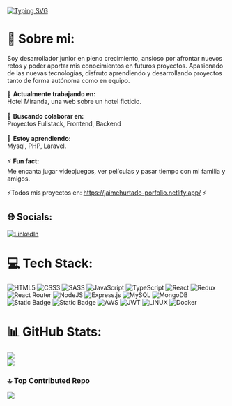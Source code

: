 [![Typing SVG](https://readme-typing-svg.herokuapp.com?color=FF3670&size=35&center=true&vCenter=true&width=1000&lines=Bienvenido+a+mi+perfil+de+Github!;Mi+nombre+es+Jaime+Hurtado;Soy+un+programador+Junior+FullStack)](https://git.io/typing-svg)
# 💫 Sobre mi:

Soy desarrollador junior en pleno crecimiento, ansioso por afrontar nuevos retos y poder aportar mis conocimientos en futuros proyectos. Apasionado de las nuevas tecnologías, disfruto aprendiendo y desarrollando proyectos tanto de forma autónoma como en equipo. 

🔭 **Actualmente trabajando en:**  <br> Hotel Miranda, una web sobre un hotel ficticio.<br><br>👯 **Buscando colaborar en:**  <br> Proyectos Fullstack, Frontend, Backend <br><br>🌱 **Estoy aprendiendo:**  <br>   Mysql, PHP, Laravel.<br><br>⚡ **Fun fact:**  <br>  Me encanta jugar videojuegos, ver películas y pasar tiempo con mi familia y amigos.

⚡Todos mis proyectos en: https://jaimehurtado-porfolio.netlify.app/ ⚡


## 🌐 Socials:
[![LinkedIn](https://img.shields.io/badge/LinkedIn-%230077B5.svg?logo=linkedin&logoColor=white)](https://www.linkedin.com/in/jaime-hurtado-ure%C3%B1a-b70789296/)

# 💻 Tech Stack:
![HTML5](https://img.shields.io/badge/html5-%23E34F26.svg?style=for-the-badge&logo=html5&logoColor=white) ![CSS3](https://img.shields.io/badge/css3-%231572B6.svg?style=for-the-badge&logo=css3&logoColor=white) ![SASS](https://img.shields.io/badge/SASS-hotpink.svg?style=for-the-badge&logo=SASS&logoColor=white)  ![JavaScript](https://img.shields.io/badge/javascript-%23323330.svg?style=for-the-badge&logo=javascript&logoColor=%23F7DF1E) ![TypeScript](https://img.shields.io/badge/typescript-%23007ACC.svg?style=for-the-badge&logo=typescript&logoColor=white) ![React](https://img.shields.io/badge/react-%2320232a.svg?style=for-the-badge&logo=react&logoColor=%2361DAFB) ![Redux](https://img.shields.io/badge/redux-%23593d88.svg?style=for-the-badge&logo=redux&logoColor=white) ![React Router](https://img.shields.io/badge/React_Router-CA4245?style=for-the-badge&logo=react-router&logoColor=white)  ![NodeJS](https://img.shields.io/badge/node.js-6DA55F?style=for-the-badge&logo=node.js&logoColor=white) ![Express.js](https://img.shields.io/badge/express.js-%23404d59.svg?style=for-the-badge&logo=express&logoColor=%2361DAFB) ![MySQL](https://img.shields.io/badge/mysql-%2300000f.svg?style=for-the-badge&logo=mysql&logoColor=white) ![MongoDB](https://img.shields.io/badge/MongoDB-%234ea94b.svg?style=for-the-badge&logo=mongodb&logoColor=white) ![Static Badge](https://img.shields.io/badge/PHP-white?style=for-the-badge&logo=php&logoColor=white&labelColor=%23000000&color=%23000000) ![Static Badge](https://img.shields.io/badge/LARAVEL-white?style=for-the-badge&logo=laravel&logoColor=white&labelColor=%23fe473a&color=%23fe473a)
![AWS](https://img.shields.io/badge/AWS-%23FF9900.svg?style=for-the-badge&logo=amazon-aws&logoColor=white) ![JWT](https://img.shields.io/badge/JWT-black?style=for-the-badge&logo=JSON%20web%20tokens) ![LINUX](https://img.shields.io/badge/Linux-FCC624?style=for-the-badge&logo=linux&logoColor=black) ![Docker](https://img.shields.io/badge/docker-%230db7ed.svg?style=for-the-badge&logo=docker&logoColor=white)
 
# 📊 GitHub Stats:  
![](https://github-readme-streak-stats.herokuapp.com/?user=jaimehu20&theme=dark&hide_border=false)<br/>
![](https://github-readme-stats.vercel.app/api/top-langs/?username=jaimehu20&theme=dark&hide_border=false&include_all_commits=false&count_private=false&layout=compact)

### 🔝 Top Contributed Repo
![](https://github-contributor-stats.vercel.app/api?username=jaimehu20&limit=5&theme=tokyonight&combine_all_yearly_contributions=true)


